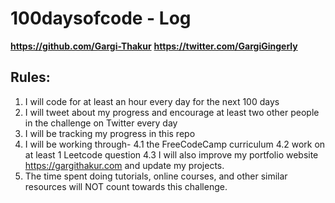 # 100daysofcode - Log
**https://github.com/Gargi-Thakur**
**https://twitter.com/GargiGingerly**

## Rules:
1. I will code for at least an hour every day for the next 100 days
2. I will tweet about my progress and encourage at least two other people in the challenge on Twitter every day 
3. I will be tracking my progress in this repo
4. I will be working through- 
  4.1 the FreeCodeCamp curriculum 
  4.2 work on at least 1 Leetcode question 
  4.3 I will also improve my portfolio website https://gargithakur.com and update my projects.
5. The time spent doing tutorials, online courses, and other similar resources will NOT count towards this challenge.
